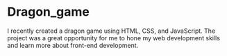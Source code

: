 # Dragon_game
I recently created a dragon game using HTML, CSS, and JavaScript. The project was a great opportunity for me to hone my web development skills and learn more about front-end development.
